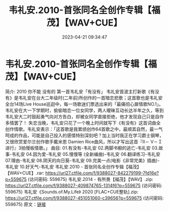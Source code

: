 ﻿---
title: 韦礼安.2010-首张同名全创作专辑【福茂】【WAV+CUE】
date: 2023-04-21 09:34:47
categories: WAV车载音乐、镜像
tags: 华语中文
---
# 韦礼安.2010-首张同名全创作专辑【福茂】【WAV+CUE】

简介:
2010 你不能 没有的 第一首韦礼安「有没有」
韦礼安首波主打新歌《有没有》是韦礼安在台大二年级时(二年前)所创作的一首暗恋悲歌；这首歌也是韦礼安全台14场Live
House巡迴中，每一场歌迷们票选出来的「最痛彻心扉情歌NO.1」。韦礼安在大一下学期时，偷偷暗恋一位女同学，两人暧昧互动长达半年之久，等到韦礼安大二时鼓起勇气向对方告白，却被女同学直接拒绝，他才发现自己只是自作多情罢了！
失恋当晚，韦礼安只花了一个晚上时间就写下《有没有》这首词曲全创作情歌。韦礼安表示：「这首歌是我累绩创作64首歌之中，最顺其自然，最一气呵成的作品，可能是自己投入的感情特别深刻吧？加上当时我正在学习爵士钢琴，又很欣赏爱尔兰创作歌手戴米恩
Damien Rice曲风，所以才写出这首『II－ V－Ｉ进行』3拍慢板情歌。」
曲目:
01.有没有-韦礼安
02.两脚书橱的逃亡-韦礼安
03.故事-韦礼安
04.因为爱-韦礼安
05.慢慢等 (全新编曲)-韦礼安
06.翻译练习-韦礼安
07.理由-韦礼安
08.阴天的向日葵-韦礼安
09.完美一点(电影《非常完美》插曲)-韦礼安
10.好天气-韦礼安
韦礼安.2010 - 首张同名全创作专辑【福茂】【WAV+CUE】.rar: https://url27.ctfile.com/f/9388027-842279199-7fd16e?p=559675
(访问密码: 559675)
韦礼安.2014 - 有所畏【福茂】【WAV】.zip: https://url27.ctfile.com/f/9388027-409874765-1314f6?p=559675
(访问密码: 559675)
韦礼安《Sounds.of.My.Life》 2020 [FLAC+CUE整轨].zip: https://url27.ctfile.com/f/9388027-451051060-c39656?p=559675
(访问密码: 559675)
原文：[链接](https://blog.sina.com.cn/s/blog_1647c7e76010311jg.html)